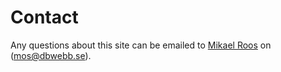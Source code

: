 Contact
==============================================

Any questions about this site can be emailed to [Mikael Roos](https://mikaelroos.se) on (mos@dbwebb.se).

